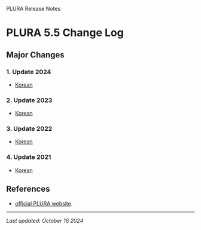 PLURA Release Notes

# PLURA 5.5 Change Log

## Major Changes

### 1. Update 2024
- [Korean](https://github.com/qubitsec/plura/blob/main/update/v5.5/ko/2024.md)

### 2. Update 2023
- [Korean](https://github.com/qubitsec/plura/blob/main/update/v5.5/ko/2023.md)

### 3. Update 2022
- [Korean](https://github.com/qubitsec/plura/blob/main/update/v5.5/ko/2022.md)

### 4. Update 2021
- [Korean](https://github.com/qubitsec/plura/blob/main/update/v5.5/ko/2021.md)

## References

- [official PLURA website](https://plura.io/).

---

_Last updated: October 16 2024_
